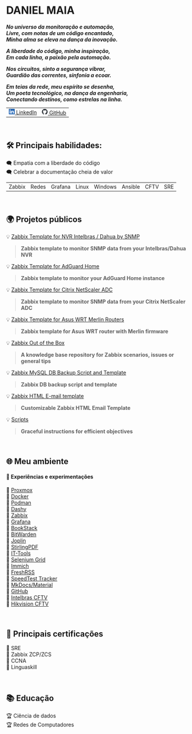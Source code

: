 # DANIEL MAIA

_**No universo da monitoração e automação, \
Livre, com notas de um código encantado, \
Minha alma se eleva na dança da inovação.**_

_**A liberdade do código, minha inspiração, \
Em cada linha, a paixão pela automação.**_

_**Nos circuitos, sinto a segurança vibrar, \
Guardião das correntes, sinfonia a ecoar.**_

_**Em teias da rede, meu espírito se desenha, \
Um poeta tecnológico, na dança da engenharia, \
Conectando destinos, como estrelas na linha.**_

<table>
  <tr>
    <td><a href="https://www.linkedin.com/in/daniel-maia-6aaaa622a"><img src="./image/in.png"> LinkedIn</a></td>
    <td><a href="https://github.com/diasdmhub"><img src="./image/gh.png"> GitHub</a></td>
  </tr>
</table>

<BR>

## 🛠️ Principais habilidades:

🗨️ Empatia com a liberdade do código \
🗨️ Celebrar a documentação cheia de valor

<table>
  <tr>
    <td>Zabbix</td>
    <td>Redes</td>
    <td>Grafana</td>
    <td>Linux</td>
    <td>Windows</td>
    <td>Ansible</td>
    <td>CFTV</td>
    <td>SRE</td>
  </tr>
</table>

<BR>

## 🌍 Projetos públicos

💡 [Zabbix Template for NVR Intelbras / Dahua by SNMP](https://diasdmhub.github.io/Intelbras_NVR_Zabbix_Template)
> **Zabbix template to monitor SNMP data from your Intelbras/Dahua NVR**

💡 [Zabbix Template for AdGuard Home](https://github.com/diasdmhub/AdGuard_Home_Zabbix_Template)
> **Zabbix template to monitor your AdGuard Home instance**

💡 [Zabbix Template for Citrix NetScaler ADC](https://github.com/diasdmhub/Citrix_NetScaler_ADC_Zabbix_Template)
> **Zabbix template to monitor SNMP data from your Citrix NetScaler ADC**

💡 [Zabbix Template for Asus WRT Merlin Routers](https://github.com/diasdmhub/Asus_Merlin_Zabbix_Template)
> **Zabbix template for Asus WRT router with Merlin firmware**

💡 [Zabbix Out of the Box](https://github.com/diasdmhub/Zabbix_Out_of_The_Box)
> **A knowledge base repository for Zabbix scenarios, issues or general tips**

💡 [Zabbix MySQL DB Backup Script and Template](https://github.com/diasdmhub/zabbix_db_backup)
> **Zabbix DB backup script and template**

💡 [Zabbix HTML E-mail template](https://github.com/diasdmhub/Zabbix_Html_E-mail_Template)
> **Customizable Zabbix HTML Email Template**

💡 [Scripts](https://diasdmhub.github.io/scripts/)
> **Graceful instructions for efficient objectives**

<BR>

## 🌐 Meu ambiente

#### 🧳 Experiências e experimentações

🌟 [Proxmox](https://www.proxmox.com/) \
🌟 [Docker](https://www.docker.com/) \
🌟 [Podman](https://podman.io/) \
🌟 [Dashy](https://github.com/Lissy93/dashy) \
🌟 [Zabbix](https://www.zabbix.com/) \
🌟 [Grafana](https://grafana.com/) \
🌟 [BookStack](https://www.bookstackapp.com/) \
🌟 [BitWarden](https://bitwarden.com/) \
🌟 [Joplin](https://joplinapp.org/) \
🌟 [StirlingPDF](https://www.stirlingpdf.com/) \
🌟 [IT-Tools](https://it-tools.tech/) \
🌟 [Selenium Grid](https://www.selenium.dev/documentation/grid/) \
🌟 [Immich](https://immich.app/) \
🌟 [FreshRSS](https://www.freshrss.org/) \
🌟 [SpeedTest Tracker](https://speedtest-tracker.dev/) \
🌟 [MkDocs/Material](https://www.mkdocs.org/) \
🌟 [GitHub](https://github.com/) \
🌟 [Intelbras CFTV](https://www.intelbras.com) \
🌟 [Hikvision CFTV](https://www.hikvision.com/)

<BR>

## 📜 Principais certificações

🏅 SRE \
🏅 Zabbix ZCP/ZCS \
🏅 CCNA \
🏅 Linguaskill

<BR>

## 📚 Educação

🏆 Ciência de dados \
🏆 Redes de Computadores